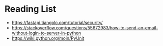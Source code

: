 # Reading List

- https://fastapi.tiangolo.com/tutorial/security/
- https://stackoverflow.com/questions/55672983/how-to-send-an-email-without-login-to-server-in-python
- https://wiki.python.org/moin/PyUnit
